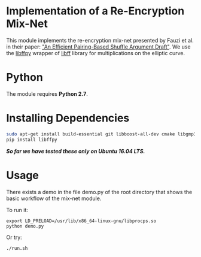 Implementation of a Re-Encryption Mix-Net
======================================================

This module implements the re-encryption mix-net
presented by Fauzi et al. in their paper:
["An Efficient Pairing-Based Shuffle Argument
Draft"](http://kodu.ut.ee/~lipmaa/papers/flsz17/hat_shuffle.pdf).
We use the [libffpy](edit/master/REA…) wrapper of
[libff](https://github.com/scipr-lab/libff) library
for multiplications on the elliptic curve.

Python
======

The module requires **Python 2.7**.


Installing Dependencies
=======================

```bash
sudo apt-get install build-essential git libboost-all-dev cmake libgmp3-dev libssl-dev libprocps4-dev pkg-config python-pip
pip install libffpy
```

***So far we have tested these only on Ubuntu 16.04 LTS.***


Usage
=====

There exists a demo in the file demo.py of the root directory
that shows the basic workflow of the mix-net module.

To run it:

```
export LD_PRELOAD=/usr/lib/x86_64-linux-gnu/libprocps.so
python demo.py
```

Or try:

```bash
./run.sh
```
